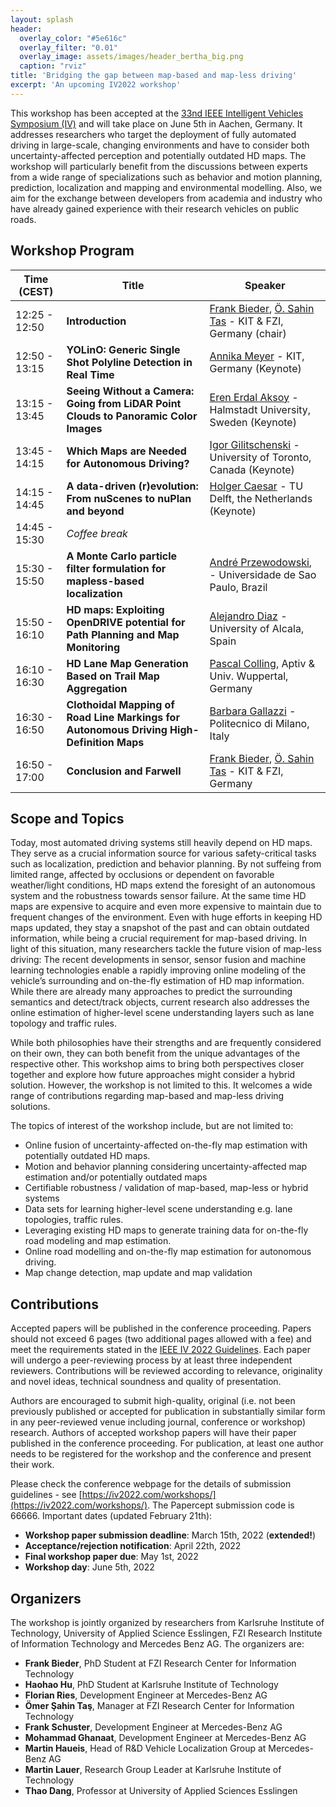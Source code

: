```yaml
---
layout: splash
header:
  overlay_color: "#5e616c"
  overlay_filter: "0.01"
  overlay_image: assets/images/header_bertha_big.png
  caption: "rviz"
title: 'Bridging the gap between map-based and map-less driving'
excerpt: 'An upcoming IV2022 workshop'
---
```


This workshop has been accepted at the [33nd IEEE Intelligent Vehicles Symposium (IV)](https://iv2022.com/) and will take place on June 5th in Aachen, Germany. It addresses researchers who target the deployment of fully automated driving in large-scale, changing environments and have to consider both uncertainty-affected perception and potentially outdated HD maps. The workshop will particularly benefit from the discussions between experts from a wide range of specializations such as behavior and motion planning, prediction, localization and mapping and environmental modelling. Also, we aim for the exchange between developers from academia and industry who have already gained experience with their research vehicles on public roads.

## Workshop Program


|Time (CEST)   | Title                  | Speaker |
|--------------|--------------------------------------|-----------|
|12:25 - 12:50 | **Introduction** | [Frank Bieder](https://www.mrt.kit.edu/mitarbeiter_bieder.php), [Ö. Sahin Tas](https://www.omersahintas.com/) - KIT & FZI, Germany (chair)
|12:50 - 13:15 | **YOLinO: Generic Single Shot Polyline Detection in Real Time** | [Annika Meyer](https://www.mrt.kit.edu/mitarbeiter_meyer.php) - KIT, Germany (Keynote)
|13:15 - 13:45 | **Seeing Without a Camera: Going from LiDAR Point Clouds to Panoramic Color Images** | [Eren Erdal Aksoy](https://aksoyeren.github.io/) - Halmstadt University, Sweden (Keynote)
|13:45 - 14:15 | **Which Maps are Needed for Autonomous Driving?** | [Igor Gilitschenski](https://www.gilitschenski.org/igor/) - University of Toronto, Canada (Keynote)
|14:15 - 14:45 | **A data-driven (r)evolution: From nuScenes to nuPlan and beyond** | [Holger Caesar](https://sites.google.com/it-caesar.de/homepage/) - TU Delft, the Netherlands (Keynote)
|14:45 - 15:30 | *Coffee break*
|15:30 - 15:50 | **A Monte Carlo particle filter formulation for mapless-based localization** | [André Przewodowski](https://cabraile.github.io/), - Universidade de Sao Paulo, Brazil
|15:50 - 16:10 | **HD maps: Exploiting OpenDRIVE potential for Path Planning and Map Monitoring** | [Alejandro Diaz](https://scholar.google.com.tr/citations?user=A4Uv_3sAAAAJ&hl=en) - University of Alcala, Spain
|16:10 - 16:30 | **HD Lane Map Generation Based on Trail Map Aggregation** | [Pascal Colling](https://www.researchgate.net/profile/Pascal-Colling-2), Aptiv & Univ. Wuppertal, Germany
|16:30 - 16:50 | **Clothoidal Mapping of Road Line Markings for Autonomous Driving High-Definition Maps** | [Barbara Gallazzi](https://it.linkedin.com/in/barbara-gallazzi) - Politecnico di Milano, Italy
|16:50 - 17:00 | **Conclusion and Farwell** | [Frank Bieder](https://www.mrt.kit.edu/mitarbeiter_bieder.php), [Ö. Sahin Tas](https://www.omersahintas.com/) - KIT & FZI, Germany




## Scope and Topics

Today, most automated driving systems still heavily depend on HD maps. They serve as a crucial information source for various safety-critical tasks such as localization, prediction and behavior planning. By not suffeing from limited range, affected by occlusions or dependent on favorable weather/light conditions, HD maps extend the foresight of an autonomous system and the robustness towards sensor failure. At the same time HD maps are expensive to acquire and even more expensive to maintain due to frequent changes of the environment. Even with huge efforts in keeping HD maps updated, they stay a snapshot of the past and can obtain outdated information, while being a crucial requirement for map-based driving. In light of this situation, many researchers tackle the future vision of map-less driving: The recent developments in sensor, sensor fusion and machine learning technologies enable a rapidly improving online modeling of the vehicle’s surrounding and on-the-fly estimation of HD map information. While there are already many approaches to predict the surrounding semantics and detect/track objects, current research also addresses the online estimation of higher-level scene understanding layers such as lane topology and traffic rules. 

While both philosophies have their strengths and are frequently considered on their own, they can both benefit from the unique advantages of the respective other. This workshop aims to bring both perspectives closer together and explore how future approaches might consider a hybrid solution. However, the workshop is not limited to this. It welcomes a wide range of contributions regarding map-based and map-less driving solutions.  

The topics of interest of the workshop include, but are not limited to:
- Online fusion of uncertainty-affected on-the-fly map estimation with potentially outdated HD maps.
- Motion and behavior planning considering uncertainty-affected map estimation and/or potentially outdated maps
- Certifiable robustness / validation of map-based, map-less or hybrid systems
- Data sets for learning higher-level scene understanding e.g. lane topologies, traffic rules.
- Leveraging existing HD maps to generate training data for on-the-fly road modeling and map estimation.
- Online road modelling and on-the-fly map estimation for autonomous driving.
- Map change detection, map update and map validation


## Contributions

 Accepted papers will be published in the conference proceeding. Papers should not exceed 6 pages (two additional pages allowed with a fee) and meet the requirements stated in the [IEEE IV 2022 Guidelines](https://iv2022.com/program/review-guidelines/). Each paper will undergo a peer-reviewing process by at least three independent reviewers. Contributions will be reviewed according to relevance, originality and novel ideas, technical soundness and quality of presentation.

Authors are encouraged to submit high-quality, original (i.e. not been previously published or accepted for publication in substantially similar form in any peer-reviewed venue including journal, conference or workshop) research. Authors of accepted workshop papers will have their paper published in the conference proceeding. For publication, at least one author needs to be registered for the workshop and the conference and present their work.

Please check the conference webpage for the details of submission guidelines - see [https://iv2022.com/workshops/](https://iv2022.com/workshops/). The Papercept submission code is 66666. Important dates (updated February 21th):  
- **Workshop paper submission deadline**: March 15th, 2022 (**extended!**)
- **Acceptance/rejection notification**: April 22th, 2022
- **Final workshop paper due**: May 1st, 2022
- **Workshop day**: June 5th, 2022

<!---
While preparing your manuscript, please follow the formatting guidelines of IEEE available here and listed below. Papers submitted to this workshop as well as IV2022 must be original, not previously published or accepted for publication elsewhere, and they must not be submitted to any other event or publication during the entire review process.
-->

## Organizers

The workshop is jointly organized by researchers from Karlsruhe Institute of Technology, University of Applied Science Esslingen, FZI Research Institute of Information Technology and Mercedes Benz AG. The organizers are:

- **Frank Bieder**, PhD Student at FZI Research Center for Information Technology
- **Haohao Hu**, PhD Student at Karlsruhe Institute of Technology
- **Florian Ries**, Development Engineer at Mercedes-Benz AG
- **Ömer Şahin Taş**, Manager at FZI Research Center for Information Technology
- **Frank Schuster**, Development Engineer at Mercedes-Benz AG
- **Mohammad Ghanaat**, Development Engineer at Mercedes-Benz AG
- **Martin Haueis**, Head of R&D Vehicle Localization Group at Mercedes-Benz AG
- **Martin Lauer**, Research Group Leader at Karlsruhe Institute of Technology
- **Thao Dang**, Professor at University of Applied Sciences Esslingen


